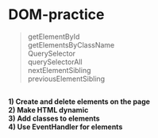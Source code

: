 # DOM-practice 
>getElementById<br>
>getElementsByClassName<br>
>QuerySelector<br>
>querySelectorAll<br>
>nextElementSibling<br>
>previousElementSibling
##
<b> 
1) Create and delete elements on the page<br>
2) Make HTML dynamic<br>
3) Add classes to elements<br>
4) Use EventHandler for elements
<b>
